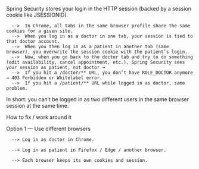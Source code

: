 Spring Security stores your login in the HTTP session (backed by a session cookie like JSESSIONID).

      -->  In Chrome, all tabs in the same browser profile share the same cookies for a given site.
      -->  When you log in as a doctor in one tab, your session is tied to that doctor account.
      -->  When you then log in as a patient in another tab (same browser), you overwrite the session cookie with the patient’s login.
      -->  Now, when you go back to the doctor tab and try to do something (edit availability, cancel appointment, etc.), Spring Security sees your session as patient, not doctor →      
      -->  If you hit a /doctor/** URL, you don’t have ROLE_DOCTOR anymore → 403 Forbidden or Whitelabel error.
      -->  If you hit a /patient/** URL while logged in as doctor, same problem.

In short: you can’t be logged in as two different users in the same browser session at the same time.

How to fix / work around it

Option 1 — Use different browsers
      
      --> Log in as doctor in Chrome.
      
      --> Log in as patient in Firefox / Edge / another browser.
      
      --> Each browser keeps its own cookies and session.
